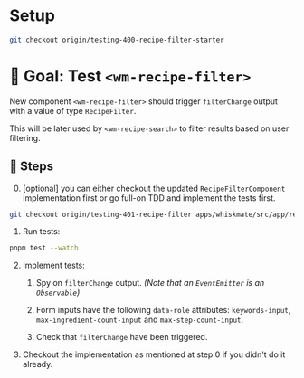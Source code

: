 # Setup

```sh
git checkout origin/testing-400-recipe-filter-starter
```

# 🎯 Goal: Test `<wm-recipe-filter>`

New component `<wm-recipe-filter>` should trigger `filterChange` output with a value of type `RecipeFilter`.

This will be later used by `<wm-recipe-search>` to filter results based on user filtering.

## 📝 Steps

0. [optional] you can either checkout the updated `RecipeFilterComponent` implementation first or go full-on TDD and implement the tests first.
```sh
git checkout origin/testing-401-recipe-filter apps/whiskmate/src/app/recipe/recipe-filter.component.ts
```

1. Run tests:

```sh
pnpm test --watch
```

2. Implement tests:

   1. Spy on `filterChange` output. _(Note that an `EventEmitter` is an `Observable`)_

   2. Form inputs have the following `data-role` attributes: `keywords-input`, `max-ingredient-count-input` and `max-step-count-input`.

   3. Check that `filterChange` have been triggered.

3. Checkout the implementation as mentioned at step 0 if you didn't do it already.
